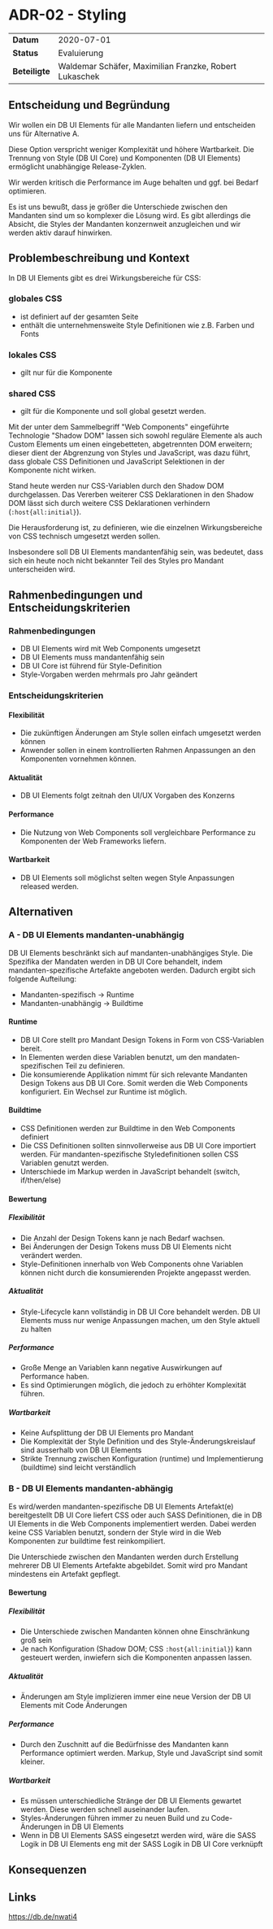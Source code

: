 # ADR-02 - Styling

|                |                                                        |     |
| -------------- | ------------------------------------------------------ | --- |
| **Datum**      | 2020-07-01                                             |     |
| **Status**     | Evaluierung                                            |     |
| **Beteiligte** | Waldemar Schäfer, Maximilian Franzke, Robert Lukaschek |     |

## Entscheidung und Begründung

Wir wollen ein DB UI Elements für alle Mandanten liefern und entscheiden uns für Alternative A.

Diese Option verspricht weniger Komplexität und höhere Wartbarkeit.
Die Trennung von Style (DB UI Core) und Komponenten (DB UI Elements) ermöglicht unabhängige Release-Zyklen.

Wir werden kritisch die Performance im Auge behalten und ggf. bei Bedarf optimieren.

Es ist uns bewußt, dass je größer die Unterschiede zwischen den Mandanten sind um so komplexer die Lösung wird. Es gibt allerdings die Absicht, die Styles der Mandanten konzernweit anzugleichen und wir werden aktiv darauf hinwirken.

## Problembeschreibung und Kontext

In DB UI Elements gibt es drei Wirkungsbereiche für CSS:

### globales CSS

- ist definiert auf der gesamten Seite
- enthält die unternehmensweite Style Definitionen wie z.B. Farben und Fonts

### lokales CSS

- gilt nur für die Komponente

### shared CSS

- gilt für die Komponente und soll global gesetzt werden.

Mit der unter dem Sammelbegriff "Web Components" eingeführte Technologie "Shadow DOM" lassen sich sowohl reguläre Elemente als auch Custom Elements um einen eingebetteten, abgetrennten DOM erweitern; dieser dient der Abgrenzung von Styles und JavaScript, was dazu führt, dass globale CSS Definitionen und JavaScript Selektionen in der Komponente nicht wirken.

Stand heute werden nur CSS-Variablen durch den Shadow DOM durchgelassen. Das Vererben weiterer CSS Deklarationen in den Shadow DOM lässt sich durch weitere CSS Deklarationen verhindern (`:host{all:initial}`).

Die Herausforderung ist, zu definieren, wie die einzelnen Wirkungsbereiche von CSS technisch umgesetzt werden sollen.

Insbesondere soll DB UI Elements mandantenfähig sein, was bedeutet, dass sich ein heute noch nicht bekannter Teil des Styles pro Mandant unterscheiden wird.

## Rahmenbedingungen und Entscheidungskriterien

### Rahmenbedingungen

- DB UI Elements wird mit Web Components umgesetzt
- DB UI Elements muss mandantenfähig sein
- DB UI Core ist führend für Style-Definition
- Style-Vorgaben werden mehrmals pro Jahr geändert

### Entscheidungskriterien

#### Flexibilität

- Die zukünftigen Änderungen am Style sollen einfach umgesetzt werden können
- Anwender sollen in einem kontrollierten Rahmen Anpassungen an den Komponenten vornehmen können.

#### Aktualität

- DB UI Elements folgt zeitnah den UI/UX Vorgaben des Konzerns

#### Performance

- Die Nutzung von Web Components soll vergleichbare Performance zu Komponenten der Web Frameworks liefern.

#### Wartbarkeit

- DB UI Elements soll möglichst selten wegen Style Anpassungen released werden.

## Alternativen

### A - DB UI Elements mandanten-unabhängig

DB UI Elements beschränkt sich auf mandanten-unabhängiges Style. Die Spezifika der Mandaten werden in DB UI Core behandelt, indem mandanten-spezifische Artefakte angeboten werden.
Dadurch ergibt sich folgende Aufteilung:

- Mandanten-spezifisch -> Runtime
- Mandanten-unabhängig -> Buildtime

#### Runtime

- DB UI Core stellt pro Mandant Design Tokens in Form von CSS-Variablen bereit.
- In Elementen werden diese Variablen benutzt, um den mandaten-spezifischen Teil zu definieren.
- Die konsumierende Applikation nimmt für sich relevante Mandanten Design Tokens aus DB UI Core. Somit werden die Web Components konfiguriert. Ein Wechsel zur Runtime ist möglich.

#### Buildtime

- CSS Definitionen werden zur Buildtime in den Web Components definiert
- Die CSS Definitionen sollten sinnvollerweise aus DB UI Core importiert werden. Für mandanten-spezifische Styledefinitionen sollen CSS Variablen genutzt werden.
- Unterschiede im Markup werden in JavaScript behandelt (switch, if/then/else)

#### Bewertung

##### Flexibilität

- Die Anzahl der Design Tokens kann je nach Bedarf wachsen.
- Bei Änderungen der Design Tokens muss DB UI Elements nicht verändert werden.
- Style-Definitionen innerhalb von Web Components ohne Variablen können nicht durch die konsumierenden Projekte angepasst werden.

##### Aktualität

- Style-Lifecycle kann vollständig in DB UI Core behandelt werden. DB UI Elements muss nur wenige Anpassungen machen, um den Style aktuell zu halten

##### Performance

- Große Menge an Variablen kann negative Auswirkungen auf Performance haben.
- Es sind Optimierungen möglich, die jedoch zu erhöhter Komplexität führen.

##### Wartbarkeit

- Keine Aufsplittung der DB UI Elements pro Mandant
- Die Komplexität der Style Definition und des Style-Änderungskreislauf sind ausserhalb von DB UI Elements
- Strikte Trennung zwischen Konfiguration (runtime) und Implementierung (buildtime) sind leicht verständlich

### B - DB UI Elements mandanten-abhängig

Es wird/werden mandanten-spezifische DB UI Elements Artefakt(e) bereitgestellt
DB UI Core liefert CSS oder auch SASS Definitionen, die in DB UI Elements in die Web Components implementiert werden. Dabei werden keine CSS Variablen benutzt, sondern der Style wird in die Web Komponenten zur buildtime fest reinkompiliert.

Die Unterschiede zwischen den Mandanten werden durch Erstellung mehrerer DB UI Elements Artefakte abgebildet. Somit wird pro Mandant mindestens ein Artefakt gepflegt.

#### Bewertung

##### Flexibilität

- Die Unterschiede zwischen Mandanten können ohne Einschränkung groß sein
- Je nach Konfiguration (Shadow DOM; CSS `:host{all:initial}`) kann gesteuert werden, inwiefern sich die Komponenten anpassen lassen.

##### Aktualität

- Änderungen am Style implizieren immer eine neue Version der DB UI Elements mit Code Änderungen

##### Performance

- Durch den Zuschnitt auf die Bedürfnisse des Mandanten kann Performance optimiert werden. Markup, Style und JavaScript sind somit kleiner.

##### Wartbarkeit

- Es müssen unterschiedliche Stränge der DB UI Elements gewartet werden. Diese werden schnell auseinander laufen.
- Styles-Änderungen führen immer zu neuen Build und zu Code-Änderungen in DB UI Elements
- Wenn in DB UI Elements SASS eingesetzt werden wird, wäre die SASS Logik in DB UI Elements eng mit der SASS Logik in DB UI Core verknüpft

## Konsequenzen

## Links

<https://db.de/nwati4>
